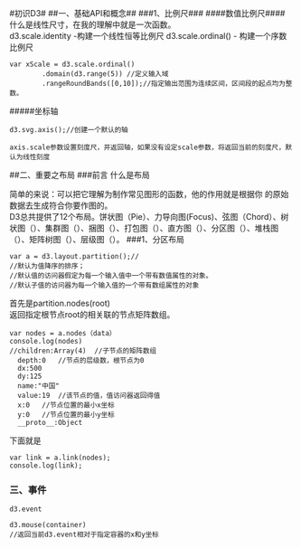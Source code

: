 #初识D3#
##一、基础API和概念##
###1、比例尺###
####数值比例尺####
什么是线性尺寸，在我的理解中就是一次函数。    
d3.scale.identity -构建一个线性恒等比例尺
d3.scale.ordinal() - 构建一个序数比例尺

	var xScale = d3.scale.ordinal()
			.domain(d3.range(5)) //定义输入域
		    .rangeRoundBands([0,10]);//指定输出范围为连续区间，区间段的起点均为整数。

#####坐标轴

	d3.svg.axis();//创建一个默认的轴

	axis.scale参数设置刻度尺，并返回轴，如果没有设定scale参数，将返回当前的刻度尺，默认为线性刻度
##二、重要之布局
###前言
什么是布局     
   
   简单的来说：可以把它理解为制作常见图形的函数，他的作用就是根据你
的原始数据去生成符合你要作图的。     
   D3总共提供了12个布局。饼状图（Pie）、力导向图(Focus)、弦图（Chord）、树状图（）、集群图（）、捆图（）、打包图（）、直方图（）、分区图（）、堆栈图（）、矩阵树图（）、层级图（）。
###1、分区布局

	var a = d3.layout.partition();//
	//默认为值降序的排序；
	//默认值的访问器假定为每一个输入值中一个带有数值属性的对象。
	//默认子值的访问器为每一个输入值的一个带有数组属性的对象
	
首先是partition.nodes(root)  
   返回指定根节点root的相关联的节点矩阵数组。	

	var nodes = a.nodes（data）
	console.log(nodes)
	//children:Array(4)  //子节点的矩阵数组
	  depth:0   //节点的层级数，根节点为0
	  dx:500
	  dy:125
	  name:"中国"
	  value:19  //该节点的值，值访问器返回得值
	  x:0   //节点位置的最小x坐标
	  y:0   //节点位置的最小y坐标
	  __proto__:Object
	
下面就是

	var link = a.link(nodes);
	console.log(link);
	
### 三、事件 ###

	d3.event

	d3.mouse(container)
	//返回当前d3.event相对于指定容器的x和y坐标
